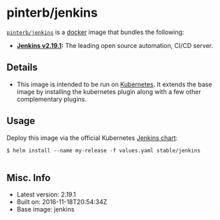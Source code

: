 # pinterb/jenkins  

[`pinterb/jenkins`][1] is a [docker][2] image that bundles the following:  
* **[Jenkins v2.19.1][3]:** The leading open source automation, CI/CD server.

## Details
* This image is intended to be run on [Kubernetes][4]. It extends the base image by installing the kubernetes plugin along with a few other complementary plugins.

## Usage 
Deploy this image via the official Kubernetes [Jenkins chart][5]:

````
$ helm install --name my-release -f values.yaml stable/jenkins
		
````

## Misc. Info 
* Latest version: 2.19.1  
* Built on: 2016-11-18T20:54:34Z   
* Base image: jenkins   


[1]: https://hub.docker.com/r/pinterb/jenkins/   
[2]: https://docker.com 
[3]: https://jenkins.io/ 
[4]: http://kubernetes.io/ 
[5]: https://github.com/kubernetes/charts/tree/master/stable/jenkins 
